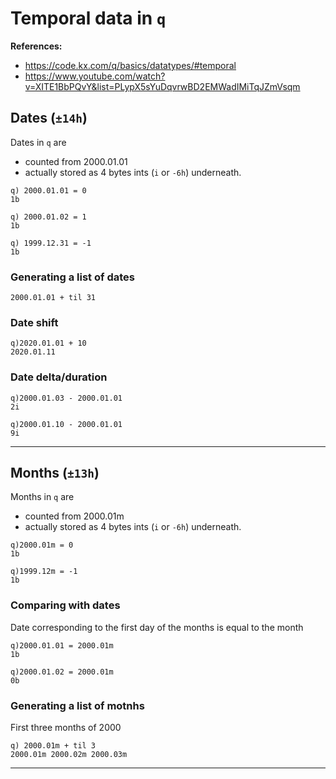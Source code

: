 # Temporal data in `q`

**References:**
- https://code.kx.com/q/basics/datatypes/#temporal
- https://www.youtube.com/watch?v=XITE1BbPQvY&list=PLypX5sYuDqvrwBD2EMWadIMiTqJZmVsqm



## Dates (`±14h`)


Dates in `q` are
- counted from 2000.01.01
- actually stored as 4 bytes ints (`i` or `-6h`) underneath.


~~~~
q) 2000.01.01 = 0
1b
~~~~

~~~~
q) 2000.01.02 = 1
1b
~~~~

~~~~
q) 1999.12.31 = -1
1b
~~~~



### Generating a list of dates


~~~~
2000.01.01 + til 31
~~~~



### Date shift


~~~~
q)2020.01.01 + 10
2020.01.11
~~~~


### Date delta/duration

~~~~
q)2000.01.03 - 2000.01.01
2i
~~~~

~~~~
q)2000.01.10 - 2000.01.01
9i
~~~~

------------------------------------------------------------------------------------------


## Months (`±13h`)

Months in `q` are
- counted from 2000.01m
- actually stored as 4 bytes ints (`i` or `-6h`) underneath.


~~~~
q)2000.01m = 0
1b
~~~~

~~~~
q)1999.12m = -1
1b
~~~~


### Comparing with dates


Date corresponding to the first day of the months is equal to the month

~~~~
q)2000.01.01 = 2000.01m
1b
~~~~

~~~~
q)2000.01.02 = 2000.01m
0b
~~~~

### Generating a list of motnhs


First three months of 2000

~~~~
q) 2000.01m + til 3
2000.01m 2000.02m 2000.03m
~~~~







------------------------------------------------------------------------------------------



